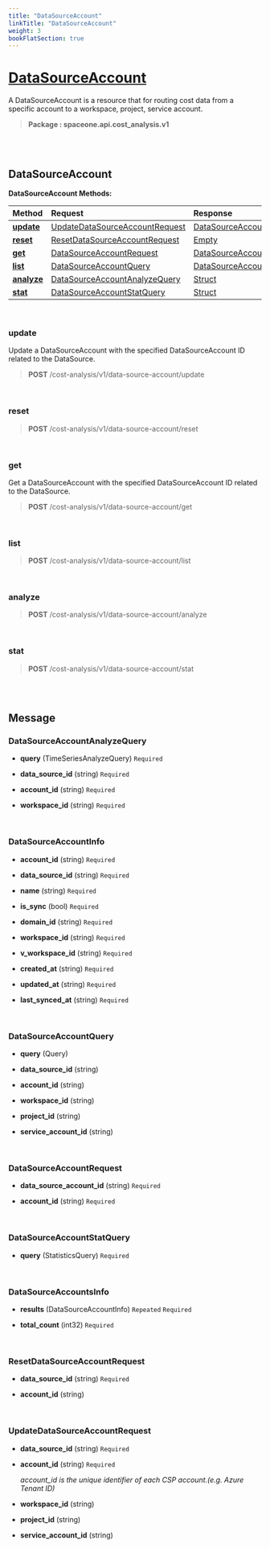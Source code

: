 ```yaml
---
title: "DataSourceAccount"
linkTitle: "DataSourceAccount"
weight: 3
bookFlatSection: true
---
```

# [DataSourceAccount](#DataSourceAccount)
A DataSourceAccount is a resource that for routing cost data from a specific account to a workspace, project, service account.


>  **Package : spaceone.api.cost_analysis.v1**

<br>
<br>

## DataSourceAccount





**DataSourceAccount Methods:**


| Method | Request | Response |
| :----- | :-------- | :-------- |
| [**update**](./DataSourceAccount#update) | [UpdateDataSourceAccountRequest](DataSourceAccount#updatedatasourceaccountrequest) | [DataSourceAccountInfo](DataSourceAccount#datasourceaccountinfo) |
| [**reset**](./DataSourceAccount#reset) | [ResetDataSourceAccountRequest](DataSourceAccount#resetdatasourceaccountrequest) | [Empty](DataSourceAccount#empty) |
| [**get**](./DataSourceAccount#get) | [DataSourceAccountRequest](DataSourceAccount#datasourceaccountrequest) | [DataSourceAccountInfo](DataSourceAccount#datasourceaccountinfo) |
| [**list**](./DataSourceAccount#list) | [DataSourceAccountQuery](DataSourceAccount#datasourceaccountquery) | [DataSourceAccountsInfo](DataSourceAccount#datasourceaccountsinfo) |
| [**analyze**](./DataSourceAccount#analyze) | [DataSourceAccountAnalyzeQuery](DataSourceAccount#datasourceaccountanalyzequery) | [Struct](DataSourceAccount#struct) |
| [**stat**](./DataSourceAccount#stat) | [DataSourceAccountStatQuery](DataSourceAccount#datasourceaccountstatquery) | [Struct](DataSourceAccount#struct) |



    
<br>

### update

Update a DataSourceAccount with the specified DataSourceAccount ID related to the DataSource.



> **POST** /cost-analysis/v1/data-source-account/update
>






    
<br>

### reset





> **POST** /cost-analysis/v1/data-source-account/reset
>






    
<br>

### get

Get a DataSourceAccount with the specified DataSourceAccount ID related to the DataSource.



> **POST** /cost-analysis/v1/data-source-account/get
>






    
<br>

### list





> **POST** /cost-analysis/v1/data-source-account/list
>






    
<br>

### analyze





> **POST** /cost-analysis/v1/data-source-account/analyze
>






    
<br>

### stat





> **POST** /cost-analysis/v1/data-source-account/stat
>






    


<br>
<br>

## Message



### DataSourceAccountAnalyzeQuery
* **query** (TimeSeriesAnalyzeQuery)   `Required` 

    
* **data_source_id** (string)   `Required` 

    
* **account_id** (string)   `Required` 

    
* **workspace_id** (string)   `Required` 

    <br>

### DataSourceAccountInfo
* **account_id** (string)   `Required` 

    
* **data_source_id** (string)   `Required` 

    
* **name** (string)   `Required` 

    
* **is_sync** (bool)   `Required` 

    
* **domain_id** (string)   `Required` 

    
* **workspace_id** (string)   `Required` 

    
* **v_workspace_id** (string)   `Required` 

    
* **created_at** (string)   `Required` 

    
* **updated_at** (string)   `Required` 

    
* **last_synced_at** (string)   `Required` 

    <br>

### DataSourceAccountQuery
* **query** (Query)  

    
* **data_source_id** (string)  

    
* **account_id** (string)  

    
* **workspace_id** (string)  

    
* **project_id** (string)  

    
* **service_account_id** (string)  

    <br>

### DataSourceAccountRequest
* **data_source_account_id** (string)   `Required` 

    
* **account_id** (string)   `Required` 

    <br>

### DataSourceAccountStatQuery
* **query** (StatisticsQuery)   `Required` 

    <br>

### DataSourceAccountsInfo
* **results** (DataSourceAccountInfo)  `Repeated`    `Required` 

    
* **total_count** (int32)   `Required` 

    <br>

### ResetDataSourceAccountRequest
* **data_source_id** (string)   `Required` 

    
* **account_id** (string)  

    <br>

### UpdateDataSourceAccountRequest
* **data_source_id** (string)   `Required` 

    
* **account_id** (string)   `Required` 

  *account_id is the unique identifier of each CSP account.(e.g. Azure Tenant ID)*

    
* **workspace_id** (string)  

    
* **project_id** (string)  

    
* **service_account_id** (string)  

    <br>
